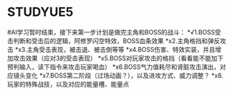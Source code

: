 # STUDYUE5
#AI学习暂时结束，接下来第一步计划是做完主角和BOSS的战斗： 
*√1.BOSS受击判断和受击后的逻辑，阿修罗闪空特效，BOSS血条效果
*x2.主角格挡和弹反攻击
*x3.主角受击表现，被击退、被击倒等等
*x4.BOSS伤害、特效实装，并且增加攻击效果（应对3的受击表现）
*x5.BOSS对玩家攻击的格挡（看看能不能加下预判输入，读下指令来攻击玩家喝血）
*x6.BOSS气力值耗尽和肾脏攻击演出，对应镜头变化
*x7.BOSS第二阶段（过场动画？），以及进攻方式、威力调整？
*x8.玩家的特殊战技，以及对应的能量槽、能量点
